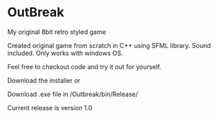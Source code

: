 # OutBreak
My original 8bit retro styled game

Created original game from scratch in C++ using SFML library. Sound included. Only works with windows OS.

Feel free to checkout code and try it out for yourself.

Download the installer or

Download .exe file in /Outbreak/bin/Release/

Current release is version 1.0
